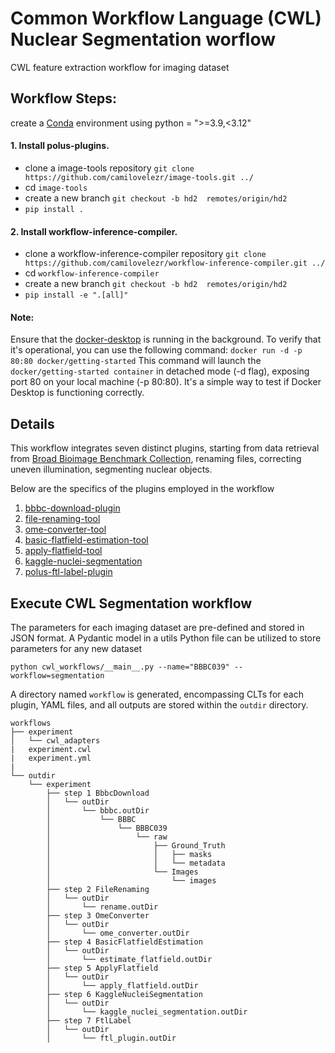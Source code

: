 # Common Workflow Language (CWL) Nuclear Segmentation worflow

CWL feature extraction workflow for imaging dataset

##  Workflow Steps:

create a [Conda](https://conda.io/projects/conda/en/latest/user-guide/tasks/manage-environments.html#activating-an-environment) environment using python = ">=3.9,<3.12"

#### 1. Install polus-plugins.

- clone a image-tools repository
`git clone https://github.com/camilovelezr/image-tools.git ../`
- cd `image-tools`
- create a new branch
`git checkout -b hd2  remotes/origin/hd2`
- `pip install .`

#### 2. Install workflow-inference-compiler.
- clone a workflow-inference-compiler repository
`git clone https://github.com/camilovelezr/workflow-inference-compiler.git ../`
- cd `workflow-inference-compiler`
- create a new branch
`git checkout -b hd2  remotes/origin/hd2`
- `pip install -e ".[all]"`

#### Note:
Ensure that the [docker-desktop](https://www.docker.com/products/docker-desktop/) is running in the background. To verify that it's operational, you can use the following command:
`docker run -d -p 80:80 docker/getting-started` 
This command will launch the `docker/getting-started container` in detached mode (-d flag), exposing port 80 on your local machine (-p 80:80). It's a simple way to test if Docker Desktop is functioning correctly.

## Details 
This workflow integrates seven distinct plugins, starting from data retrieval from [Broad Bioimage Benchmark Collection](https://bbbc.broadinstitute.org/), renaming files, correcting uneven illumination, segmenting nuclear objects.

Below are the specifics of the plugins employed in the workflow
1. [bbbc-download-plugin](https://github.com/saketprem/polus-plugins/tree/bbbc_download/utils/bbbc-download-plugin)
2. [file-renaming-tool](https://github.com/PolusAI/image-tools/tree/master/formats/file-renaming-tool)
3. [ome-converter-tool](https://github.com/PolusAI/image-tools/tree/master/formats/ome-converter-tool)
4. [basic-flatfield-estimation-tool](https://github.com/PolusAI/image-tools/tree/master/regression/basic-flatfield-estimation-tool)
5. [apply-flatfield-tool](https://github.com/PolusAI/image-tools/tree/master/transforms/images/apply-flatfield-tool)
6. [kaggle-nuclei-segmentation](https://github.com/hamshkhawar/image-tools/tree/kaggle-nuclei_seg/segmentation/kaggle-nuclei-segmentation)
7. [polus-ftl-label-plugin](https://github.com/hamshkhawar/image-tools/tree/kaggle-nuclei_seg/transforms/images/polus-ftl-label-plugin)

## Execute CWL Segmentation workflow

The parameters for each imaging dataset are pre-defined and stored in JSON format. A Pydantic model in a utils Python file can be utilized to store parameters for any new dataset

`python cwl_workflows/__main__.py --name="BBBC039" --workflow=segmentation`

A directory named `workflow` is generated, encompassing CLTs for each plugin, YAML files, and all outputs are stored within the `outdir` directory.
```
workflows
├── experiment
│   └── cwl_adapters
|   experiment.cwl
|   experiment.yml
|
└── outdir
    └── experiment
        ├── step 1 BbbcDownload
        │   └── outDir
        │       └── bbbc.outDir
        │           └── BBBC
        │               └── BBBC039
        │                   └── raw
        │                       ├── Ground_Truth
        │                       │   ├── masks
        │                       │   └── metadata
        │                       └── Images
        │                           └── images
        ├── step 2 FileRenaming
        │   └── outDir
        │       └── rename.outDir
        ├── step 3 OmeConverter
        │   └── outDir
        │       └── ome_converter.outDir
        ├── step 4 BasicFlatfieldEstimation
        │   └── outDir
        │       └── estimate_flatfield.outDir
        ├── step 5 ApplyFlatfield
        │   └── outDir
        │       └── apply_flatfield.outDir
        ├── step 6 KaggleNucleiSegmentation
        │   └── outDir
        │       └── kaggle_nuclei_segmentation.outDir
        ├── step 7 FtlLabel
        │   └── outDir
        │       └── ftl_plugin.outDir

```
